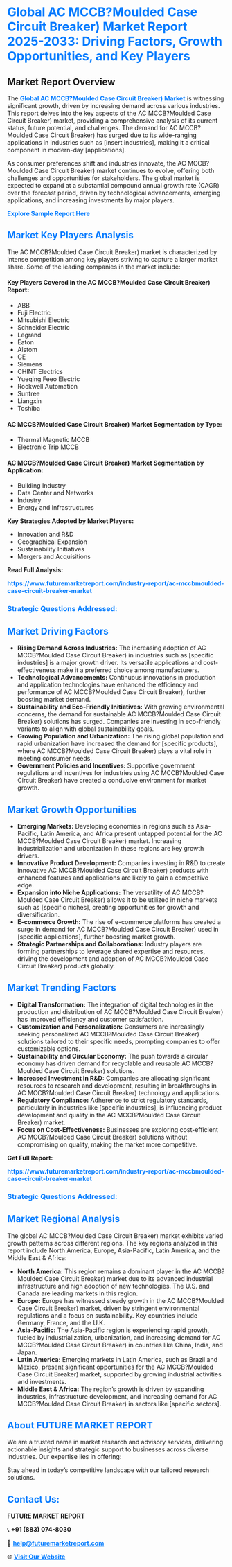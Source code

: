 <h1 style="color: #007BFF;">Global AC MCCB?Moulded Case Circuit Breaker) Market Report 2025-2033: Driving Factors, Growth Opportunities, and Key Players</h1>

<section id="overview">
<h2>Market Report Overview</h2>
<p>The <a href="https://www.futuremarketreport.com/industry-report/ac-mccbmoulded-case-circuit-breaker-market" style="color: #007BFF; text-decoration: none;"><strong>Global AC MCCB?Moulded Case Circuit Breaker) Market</strong></a> is witnessing significant growth, driven by increasing demand across various industries. This report delves into the key aspects of the AC MCCB?Moulded Case Circuit Breaker) market, providing a comprehensive analysis of its current status, future potential, and challenges. The demand for AC MCCB?Moulded Case Circuit Breaker) has surged due to its wide-ranging applications in industries such as [insert industries], making it a critical component in modern-day [applications].</p>
<p>As consumer preferences shift and industries innovate, the AC MCCB?Moulded Case Circuit Breaker) market continues to evolve, offering both challenges and opportunities for stakeholders. The global market is expected to expand at a substantial compound annual growth rate (CAGR) over the forecast period, driven by technological advancements, emerging applications, and increasing investments by major players.</p>
</section>

<section id="overview">
<p><a href="https://www.futuremarketreport.com/request-sample/reportId=116182" style="color: #007BFF; text-decoration: none;"><strong>Explore Sample Report Here</strong></a></p>
</section>

<section id="key-players">
<h2 style="color: #007BFF;">Market Key Players Analysis</h2>
<p>The AC MCCB?Moulded Case Circuit Breaker) market is characterized by intense competition among key players striving to capture a larger market share. Some of the leading companies in the market include:</p>
<h4>Key Players Covered in the AC MCCB?Moulded Case Circuit Breaker) Report:</h4>
<ul><li>ABB</li><li>Fuji Electric</li><li>Mitsubishi Electric</li><li>Schneider Electric</li><li>Legrand</li><li>Eaton</li><li>Alstom</li><li>GE</li><li>Siemens</li><li>CHINT Electrics</li><li>Yueqing Feeo Electric</li><li>Rockwell Automation</li><li>Suntree</li><li>Liangxin</li><li>Toshiba</li></ul>
<h4>AC MCCB?Moulded Case Circuit Breaker) Market Segmentation by Type:</h4>
<ul><li>Thermal Magnetic MCCB</li><li>Electronic Trip MCCB</li></ul>

<h4>AC MCCB?Moulded Case Circuit Breaker) Market Segmentation by Application:</h4>
<ul><li>Building Industry</li><li>Data Center and Networks</li><li>Industry</li><li>Energy and Infrastructures</li></ul>
<p><strong>Key Strategies Adopted by Market Players:</strong></p>
<ul>
<li>Innovation and R&D</li>
<li>Geographical Expansion</li>
<li>Sustainability Initiatives</li>
<li>Mergers and Acquisitions</li>
</ul>
</section>

<section>
<p><strong>Read Full Analysis: </strong></p><a href="https://www.futuremarketreport.com/industry-report/ac-mccbmoulded-case-circuit-breaker-market" style="color: #007BFF; text-decoration: none;"><strong>https://www.futuremarketreport.com/industry-report/ac-mccbmoulded-case-circuit-breaker-market</strong></a>
<h3 style="color: #007BFF;">Strategic Questions Addressed:</h3>
</section>

<section id="driving-factors">
<h2 style="color: #007BFF;">Market Driving Factors</h2>
<ul>
<li><strong>Rising Demand Across Industries:</strong> The increasing adoption of AC MCCB?Moulded Case Circuit Breaker) in industries such as [specific industries] is a major growth driver. Its versatile applications and cost-effectiveness make it a preferred choice among manufacturers.</li>
<li><strong>Technological Advancements:</strong> Continuous innovations in production and application technologies have enhanced the efficiency and performance of AC MCCB?Moulded Case Circuit Breaker), further boosting market demand.</li>
<li><strong>Sustainability and Eco-Friendly Initiatives:</strong> With growing environmental concerns, the demand for sustainable AC MCCB?Moulded Case Circuit Breaker) solutions has surged. Companies are investing in eco-friendly variants to align with global sustainability goals.</li>
<li><strong>Growing Population and Urbanization:</strong> The rising global population and rapid urbanization have increased the demand for [specific products], where AC MCCB?Moulded Case Circuit Breaker) plays a vital role in meeting consumer needs.</li>
<li><strong>Government Policies and Incentives:</strong> Supportive government regulations and incentives for industries using AC MCCB?Moulded Case Circuit Breaker) have created a conducive environment for market growth.</li>
</ul>
</section>

<section id="growth-opportunities">
<h2 style="color: #007BFF;">Market Growth Opportunities</h2>
<ul>
<li><strong>Emerging Markets:</strong> Developing economies in regions such as Asia-Pacific, Latin America, and Africa present untapped potential for the AC MCCB?Moulded Case Circuit Breaker) market. Increasing industrialization and urbanization in these regions are key growth drivers.</li>
<li><strong>Innovative Product Development:</strong> Companies investing in R&D to create innovative AC MCCB?Moulded Case Circuit Breaker) products with enhanced features and applications are likely to gain a competitive edge.</li>
<li><strong>Expansion into Niche Applications:</strong> The versatility of AC MCCB?Moulded Case Circuit Breaker) allows it to be utilized in niche markets such as [specific niches], creating opportunities for growth and diversification.</li>
<li><strong>E-commerce Growth:</strong> The rise of e-commerce platforms has created a surge in demand for AC MCCB?Moulded Case Circuit Breaker) used in [specific applications], further boosting market growth.</li>
<li><strong>Strategic Partnerships and Collaborations:</strong> Industry players are forming partnerships to leverage shared expertise and resources, driving the development and adoption of AC MCCB?Moulded Case Circuit Breaker) products globally.</li>
</ul>
</section>

<section id="trending-factors">
<h2 style="color: #007BFF;">Market Trending Factors</h2>
<ul>
<li><strong>Digital Transformation:</strong> The integration of digital technologies in the production and distribution of AC MCCB?Moulded Case Circuit Breaker) has improved efficiency and customer satisfaction.</li>
<li><strong>Customization and Personalization:</strong> Consumers are increasingly seeking personalized AC MCCB?Moulded Case Circuit Breaker) solutions tailored to their specific needs, prompting companies to offer customizable options.</li>
<li><strong>Sustainability and Circular Economy:</strong> The push towards a circular economy has driven demand for recyclable and reusable AC MCCB?Moulded Case Circuit Breaker) solutions.</li>
<li><strong>Increased Investment in R&D:</strong> Companies are allocating significant resources to research and development, resulting in breakthroughs in AC MCCB?Moulded Case Circuit Breaker) technology and applications.</li>
<li><strong>Regulatory Compliance:</strong> Adherence to strict regulatory standards, particularly in industries like [specific industries], is influencing product development and quality in the AC MCCB?Moulded Case Circuit Breaker) market.</li>
<li><strong>Focus on Cost-Effectiveness:</strong> Businesses are exploring cost-efficient AC MCCB?Moulded Case Circuit Breaker) solutions without compromising on quality, making the market more competitive.</li>
</ul>
</section>

<section>
<p><strong>Get Full Report: </strong></p><a href="https://www.futuremarketreport.com/industry-report/ac-mccbmoulded-case-circuit-breaker-market" style="color: #007BFF; text-decoration: none;"><strong>https://www.futuremarketreport.com/industry-report/ac-mccbmoulded-case-circuit-breaker-market</strong></a>
<h3 style="color: #007BFF;">Strategic Questions Addressed:</h3>
</section>


<section id="regional-analysis">
<h2 style="color: #007BFF;">Market Regional Analysis</h2>
<p>The global AC MCCB?Moulded Case Circuit Breaker) market exhibits varied growth patterns across different regions. The key regions analyzed in this report include North America, Europe, Asia-Pacific, Latin America, and the Middle East & Africa:</p>
<ul>
<li><strong>North America:</strong> This region remains a dominant player in the AC MCCB?Moulded Case Circuit Breaker) market due to its advanced industrial infrastructure and high adoption of new technologies. The U.S. and Canada are leading markets in this region.</li>
<li><strong>Europe:</strong> Europe has witnessed steady growth in the AC MCCB?Moulded Case Circuit Breaker) market, driven by stringent environmental regulations and a focus on sustainability. Key countries include Germany, France, and the U.K.</li>
<li><strong>Asia-Pacific:</strong> The Asia-Pacific region is experiencing rapid growth, fueled by industrialization, urbanization, and increasing demand for AC MCCB?Moulded Case Circuit Breaker) in countries like China, India, and Japan.</li>
<li><strong>Latin America:</strong> Emerging markets in Latin America, such as Brazil and Mexico, present significant opportunities for the AC MCCB?Moulded Case Circuit Breaker) market, supported by growing industrial activities and investments.</li>
<li><strong>Middle East & Africa:</strong> The region’s growth is driven by expanding industries, infrastructure development, and increasing demand for AC MCCB?Moulded Case Circuit Breaker) in sectors like [specific sectors].</li>
</ul>
</section>

<footer>
<h2 style="color: #007BFF;">About FUTURE MARKET REPORT</h2>
<p>We are a trusted name in market research and advisory services, delivering actionable insights and strategic support to businesses across diverse industries. Our expertise lies in offering:</p>

<p>Stay ahead in today’s competitive landscape with our tailored research solutions.</p>

<h2 style="color: #007BFF;">Contact Us:</h2>
<p><strong>FUTURE MARKET REPORT</strong></p>
<p>📞 <strong>+91 (883) 074-8030</strong></p>
<p>📧 <strong><a href="mailto:help@futuremarketreport.com" style="color: #007BFF;">help@futuremarketreport.com</a></strong></p>
<p>🌐 <strong><a href="https://www.futuremarketreport.com/" style="color: #007BFF;">Visit Our Website</a></strong></p>
</footer>